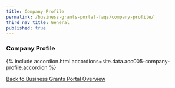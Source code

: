 ```yaml
---
title: Company Profile
permalink: /business-grants-portal-faqs/company-profile/
third_nav_title: General
published: true
---
```


### Company Profile

{% include accordion.html accordions=site.data.acc005-company-profile.accordion %}

[Back to Business Grants Portal Overview](/business-grants-portal/)